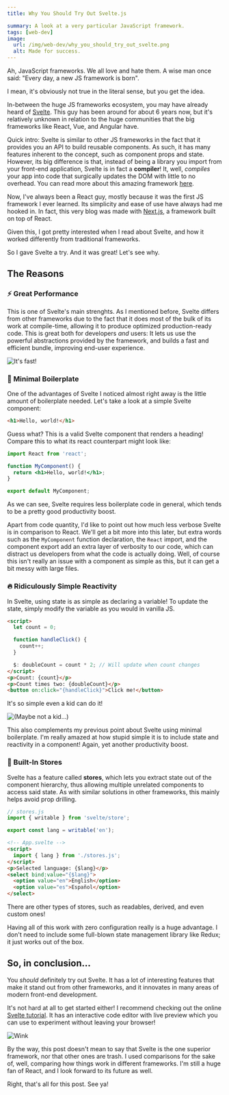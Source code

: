```yaml
---
title: Why You Should Try Out Svelte.js

summary: A look at a very particular JavaScript framework.
tags: [web-dev]
image:
  url: /img/web-dev/why_you_should_try_out_svelte.png
  alt: Made for success.
---
```


Ah, JavaScript frameworks. We all love and hate them. A wise man once said: "Every day, a new JS framework is born".

I mean, it's obviously not true in the literal sense, but you get the idea.

In-between the huge JS frameworks ecosystem, you may have already heard of [Svelte](https://svelte.dev/). This guy has been around for about 6 years now, but it's relatively unknown in relation to the huge communities that the big frameworks like React, Vue, and Angular have.

Quick intro: Svelte is similar to other JS frameworks in the fact that it provides you an API to build reusable components. As such, it has many features inherent to the concept, such as component props and state. However, its big difference is that, instead of being a library you import from your front-end application, Svelte is in fact a **compiler**! It, well, _compiles_ your app into code that surgically updates the DOM with little to no overhead. You can read more about this amazing framework [here](https://en.wikipedia.org/wiki/Svelte).

Now, I've always been a React guy, mostly because it was the first JS framework I ever learned. Its simplicity and ease of use have always had me hooked in. In fact, this very blog was made with [Next.js](https://nextjs.org/), a framework built on top of React.

Given this, I got pretty interested when I read about Svelte, and how it worked differently from traditional frameworks.

So I gave Svelte a try. And it was great! Let's see why.

## The Reasons

### ⚡ Great Performance

This is one of Svelte's main strenghts. As I mentioned before, Svelte differs from other frameworks due to the fact that it does most of the bulk of its work at compile-time, allowing it to produce optimized production-ready code. This is great both for developers _and_ users: It lets us use the powerful abstractions provided by the framework, and builds a fast and efficient bundle, improving end-user experience.

![It's fast!](/img/guy_running.gif)

### 🧱 Minimal Boilerplate

One of the advantages of Svelte I noticed almost right away is the little amount of boilerplate needed. Let's take a look at a simple Svelte component:

```html
<h1>Hello, world!</h1>
```

Guess what? This is a valid Svelte component that renders a heading! Compare this to what its react counterpart might look like:

```jsx
import React from 'react';

function MyComponent() {
  return <h1>Hello, world!</h1>;
}

export default MyComponent;
```

As we can see, Svelte requires less boilerplate code in general, which tends to be a pretty good productivity boost.

Apart from code quantity, I'd like to point out how much less verbose Svelte is in comparison to React. We'll get a bit more into this later, but extra words such as the `MyComponent` function declaration, the `React` import, and the component export add an extra layer of verbosity to our code, which can distract us developers from what the code is actually doing. Well, of course this isn't really an issue with a component as simple as this, but it can get a bit messy with large files.

### 🔥 Ridiculously Simple Reactivity

In Svelte, using state is as simple as declaring a variable! To update the state, simply modify the variable as you would in vanilla JS.

```html
<script>
  let count = 0;

  function handleClick() {
    count++;
  }

  $: doubleCount = count * 2; // Will update when count changes
</script>
<p>Count: {count}</p>
<p>Count times two: {doubleCount}</p>
<button on:click="{handleClick}">Click me!</button>
```

It's so simple even a kid can do it!

![(Maybe not a kid...)](/img/kid_falling.gif)

This also complements my previous point about Svelte using minimal boilerplate. I'm really amazed at how stupid simple it is to include state and reactivity in a component! Again, yet another productivity boost.

### 🏪 Built-In Stores

Svelte has a feature called **stores**, which lets you extract state out of the component hierarchy, thus allowing multiple unrelated components to access said state. As with similar solutions in other frameworks, this mainly helps avoid prop drilling.

```js
// stores.js
import { writable } from 'svelte/store';

export const lang = writable('en');
```

```html
<!-- App.svelte -->
<script>
  import { lang } from './stores.js';
</script>
<p>Selected language: {$lang}</p>
<select bind:value="{$lang}">
  <option value="en">English</option>
  <option value="es">Español</option>
</select>
```

There are other types of stores, such as readables, derived, and even custom ones!

Having all of this work with zero configuration really is a huge advantage. I don't need to include some full-blown state management library like Redux; it just works out of the box.

## So, in conclusion...

You _should_ definitely try out Svelte. It has a lot of interesting features that make it stand out from other frameworks, and it innovates in many areas of modern front-end development.

It's not hard at all to get started either! I recommend checking out the online [Svelte tutorial](https://svelte.dev/tutorial/). It has an interactive code editor with live preview which you can use to experiment without leaving your browser!

![Wink](/img/harry_wink.gif)

By the way, this post doesn't mean to say that Svelte is the one superior framework, nor that other ones are trash. I used comparisons for the sake of, well, comparing how things work in different frameworks. I'm still a huge fan of React, and I look forward to its future as well.

Right, that's all for this post. See ya!
